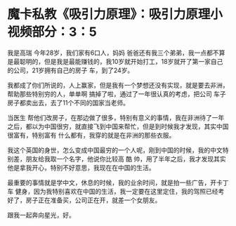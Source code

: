 # 魔卡私教《吸引力原理》：吸引力原理小视频部分：3：5

我是高瑞 今年28岁，我们家有6口人，妈妈 爸爸还有我三个弟弟，我一点都不算是最聪明的，但是我是最能赚钱的，我10岁就开始打工，18岁就开了第一家自己的公司，21岁拥有自己的房子 车，到了24岁。

我都成了你们所说的，人上赢家，但是我有一个梦想还没有实现，就是要去非洲，帮助那些特别穷的人，单单啊 搞掉了啦，通过了一年很认真的考虑，把公司 车子 房子都卖出去，去了11个不同的国家当老师。

当医生 帮他们改房子，在那边做了很多，特别有意义的事情，我在非洲待了一年之后，都以为中国很穷，就直接飞到中国来帮忙，但是到时候我才发现，其实中国很富有，特别富有 什么都有，我穿的就是在非洲的那些衣服。

我这个英国的身世，怎么变成中国最穷的一个人呢，刚到中国的时候，我的中文特别差，朋友给我取一个名字，他说你比较高 酷 帅，用了半年之后，我才发现其实他是拿我开心，特别不好意思，我现在在中国的生活。

最重要的事情就是学中文，休息的时候，我的业余时间，就是拍一些广告，开卡丁车 健身，因为我特别喜欢在中国的生活，我一定要在这里定住，我的驾照已经考好了，房子正在准备买，公司正在开，就差一个女朋友。

跟我一起奔向星光，好。